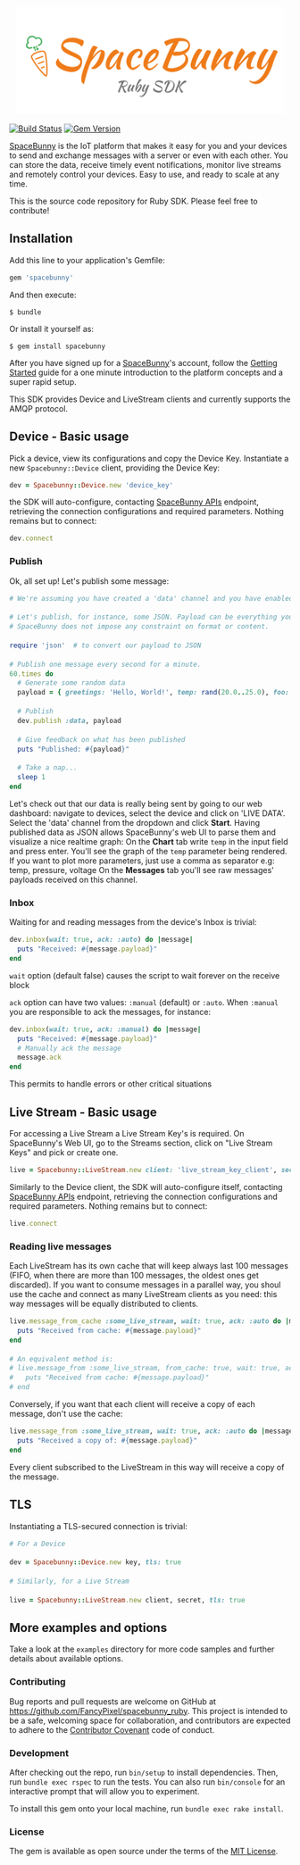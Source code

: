 <p align="center">
  <img width="480" src="assets/logo.png"/>
</p>

[![Build Status](https://travis-ci.org/space-bunny/ruby_sdk.svg)](https://travis-ci.org/space-bunny/ruby_sdk)
[![Gem Version](https://badge.fury.io/rb/spacebunny.svg)](https://badge.fury.io/rb/spacebunny)

[SpaceBunny](http://spacebunny.io) is the IoT platform that makes it easy for you and your devices to send and
exchange messages with a server or even with each other. You can store the data, receive timely event notifications,
monitor live streams and remotely control your devices. Easy to use, and ready to scale at any time.

This is the source code repository for Ruby SDK.
Please feel free to contribute!

## Installation

Add this line to your application's Gemfile:

```ruby
gem 'spacebunny'
```

And then execute:

    $ bundle

Or install it yourself as:

    $ gem install spacebunny

After you have signed up for a [SpaceBunny](http://spacebunny.io)'s account, follow the
[Getting Started](http://getting_started_link) guide for a one minute introduction to the platform concepts
and a super rapid setup.

This SDK provides Device and LiveStream clients and currently supports the AMQP protocol.

## Device - Basic usage

Pick a device, view its configurations and copy the Device Key. Instantiate a new `Spacebunny::Device` client,
providing the Device Key:

```ruby
dev = Spacebunny::Device.new 'device_key'
```

the SDK will auto-configure, contacting [SpaceBunny APIs](http://doc.spacebunny.io/api) endpoint, retrieving the
connection configurations and required parameters. Nothing remains but to connect:

```ruby
dev.connect
```

### Publish

Ok, all set up! Let's publish some message:

```ruby
# We're assuming you have created a 'data' channel and you have enabled it for your device

# Let's publish, for instance, some JSON. Payload can be everything you want,
# SpaceBunny does not impose any constraint on format or content.

require 'json'  # to convert our payload to JSON

# Publish one message every second for a minute.
60.times do
  # Generate some random data
  payload = { greetings: 'Hello, World!', temp: rand(20.0..25.0), foo: rand(100..200) }.to_json
    
  # Publish
  dev.publish :data, payload
  
  # Give feedback on what has been published
  puts "Published: #{payload}"

  # Take a nap...
  sleep 1
end
```

Let's check out that our data is really being sent by going to our web dashboard: navigate to devices, select the
device and click on 'LIVE DATA'. Select the 'data' channel from the dropdown and click **Start**.
Having published data as JSON allows SpaceBunny's web UI to parse them and visualize a nice
realtime graph: On the **Chart** tab write `temp` in the input field and press enter.
You'll see the graph of the `temp` parameter being rendered. If you want to plot more parameters,
just use a comma as separator e.g: temp, pressure, voltage
On the **Messages** tab you'll see raw messages' payloads received on this channel.

### Inbox

Waiting for and reading messages from the device's Inbox is trivial:

```ruby
dev.inbox(wait: true, ack: :auto) do |message|
  puts "Received: #{message.payload}"
end
```

`wait` option (default false) causes the script to wait forever on the receive block

`ack` option can have two values: `:manual` (default) or `:auto`. When `:manual` you are responsible to ack the messages,
for instance:

```ruby
dev.inbox(wait: true, ack: :manual) do |message|
  puts "Received: #{message.payload}"
  # Manually ack the message
  message.ack
end
```
This permits to handle errors or other critical situations

## Live Stream - Basic usage

For accessing a Live Stream a Live Stream Key's is required. On SpaceBunny's Web UI, go to the Streams section,
click on "Live Stream Keys" and pick or create one.

```ruby
live = Spacebunny::LiveStream.new client: 'live_stream_key_client', secret: 'live_stream_key_secret'
```

Similarly to the Device client, the SDK will auto-configure itself, contacting [SpaceBunny APIs](http://doc.spacebunny.io/api)
endpoint, retrieving the connection configurations and required parameters. Nothing remains but to connect:

```ruby
live.connect
```

### Reading live messages

Each LiveStream has its own cache that will keep always last 100 messages (FIFO, when there are more than 100 messages,
the oldest ones get discarded). If you want to consume messages in a parallel way, you shoul use the cache and connect
 as many LiveStream clients as you need: this way messages will be equally distributed to clients.

```ruby
live.message_from_cache :some_live_stream, wait: true, ack: :auto do |message|
  puts "Received from cache: #{message.payload}"
end

# An equivalent method is:
# live.message_from :some_live_stream, from_cache: true, wait: true, ack: :auto do |message|
#   puts "Received from cache: #{message.payload}"
# end
```

Conversely, if you want that each client will receive a copy of each message, don't use the cache:

```ruby
live.message_from :some_live_stream, wait: true, ack: :auto do |message|
  puts "Received a copy of: #{message.payload}"
end
```

Every client subscribed to the LiveStream in this way will receive a copy of the message.

## TLS

Instantiating a TLS-secured connection is trivial:

```ruby
# For a Device

dev = Spacebunny::Device.new key, tls: true

# Similarly, for a Live Stream

live = Spacebunny::LiveStream.new client, secret, tls: true
```

## More examples and options

Take a look at the ```examples``` directory for more code samples and further details about available options.


### Contributing

Bug reports and pull requests are welcome on GitHub at https://github.com/FancyPixel/spacebunny_ruby.
This project is intended to be a safe, welcoming space for collaboration, and contributors are expected to adhere
to the [Contributor Covenant](contributor-covenant.org) code of conduct.

### Development

After checking out the repo, run `bin/setup` to install dependencies. Then, run `bundle exec rspec` to run the tests.
You can also run `bin/console` for an interactive prompt that will allow you to experiment.

To install this gem onto your local machine, run `bundle exec rake install`.

### License

The gem is available as open source under the terms of the [MIT License](http://opensource.org/licenses/MIT).
